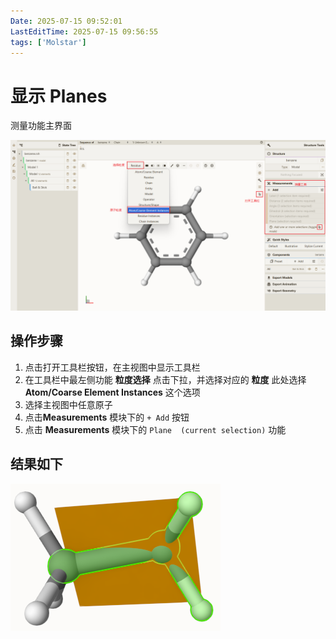 ```yaml
---
Date: 2025-07-15 09:52:01
LastEditTime: 2025-07-15 09:56:55
tags: ['Molstar']
---
```

# 显示 Planes

测量功能主界面

![测量主界面](./assets/measurements.png)


## 操作步骤

1. 点击打开工具栏按钮，在主视图中显示工具栏
2. 在工具栏中最左侧功能 **粒度选择** 点击下拉，并选择对应的 **粒度** 此处选择 **Atom/Coarse Element Instances** 这个选项
3. 选择主视图中任意原子
4. 点击**Measurements** 模块下的 `+ Add` 按钮
5. 点击 **Measurements** 模块下的 `Plane  (current selection)` 功能

## 结果如下

![Planes](./assets/Planes.png)
